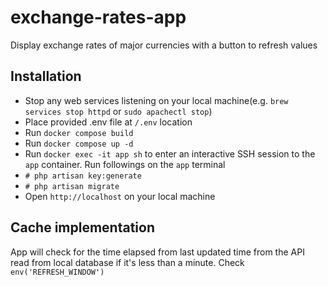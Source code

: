 # exchange-rates-app
Display exchange rates of major currencies with a button to refresh values

## Installation
- Stop any web services listening on your local machine(e.g. `brew services stop httpd` or `sudo apachectl stop`)
- Place provided .env file at `/.env` location
- Run `docker compose build`
- Run `docker compose up -d`
- Run `docker exec -it app sh` to enter an interactive SSH session to the `app` container. Run followings on the `app` terminal
- `# php artisan key:generate`
- `# php artisan migrate`
- Open `http://localhost` on your local machine

## Cache implementation
App will check for the time elapsed from last updated time from the API read from local database if it's less than a minute. Check `env('REFRESH_WINDOW')`
